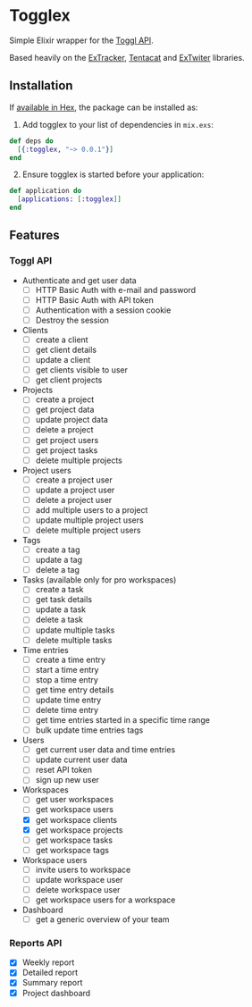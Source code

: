 # Togglex

Simple Elixir wrapper for the [Toggl API](https://github.com/toggl/toggl_api_docs).

Based heavily on the [ExTracker](https://github.com/dashofcode/extracker),
[Tentacat](https://github.com/edgurgel/tentacat) and
[ExTwiter](https://github.com/parroty/extwitter) libraries.

## Installation

If [available in Hex](https://hex.pm/docs/publish), the package can be installed as:

1. Add togglex to your list of dependencies in `mix.exs`:

  ```elixir
  def deps do
    [{:togglex, "~> 0.0.1"}]
  end
  ```

2. Ensure togglex is started before your application:

  ```elixir
  def application do
    [applications: [:togglex]]
  end
  ```

## Features

### Toggl API

* Authenticate and get user data
  * [ ] HTTP Basic Auth with e-mail and password
  * [ ] HTTP Basic Auth with API token
  * [ ] Authentication with a session cookie
  * [ ] Destroy the session

* Clients
  * [ ] create a client
  * [ ] get client details
  * [ ] update a client
  * [ ] get clients visible to user
  * [ ] get client projects

* Projects
  * [ ] create a project
  * [ ] get project data
  * [ ] update project data
  * [ ] delete a project
  * [ ] get project users
  * [ ] get project tasks
  * [ ] delete multiple projects

* Project users
  * [ ] create a project user
  * [ ] update a project user
  * [ ] delete a project user
  * [ ] add multiple users to a project
  * [ ] update multiple project users
  * [ ] delete multiple project users

* Tags
  * [ ] create a tag
  * [ ] update a tag
  * [ ] delete a tag

* Tasks (available only for pro workspaces)
  * [ ] create a task
  * [ ] get task details
  * [ ] update a task
  * [ ] delete a task
  * [ ] update multiple tasks
  * [ ] delete multiple tasks

* Time entries
  * [ ] create a time entry
  * [ ] start a time entry
  * [ ] stop a time entry
  * [ ] get time entry details
  * [ ] update time entry
  * [ ] delete time entry
  * [ ] get time entries started in a specific time range
  * [ ] bulk update time entries tags

* Users
  * [ ] get current user data and time entries
  * [ ] update current user data
  * [ ] reset API token
  * [ ] sign up new user

* Workspaces
  * [ ] get user workspaces
  * [ ] get workspace users
  * [x] get workspace clients
  * [x] get workspace projects
  * [ ] get workspace tasks
  * [ ] get workspace tags

* Workspace users
  * [ ] invite users to workspace
  * [ ] update workspace user
  * [ ] delete workspace user
  * [ ] get workspace users for a workspace

* Dashboard
  * [ ] get a generic overview of your team

### Reports API

* [x] Weekly report
* [x] Detailed report
* [x] Summary report
* [x] Project dashboard
